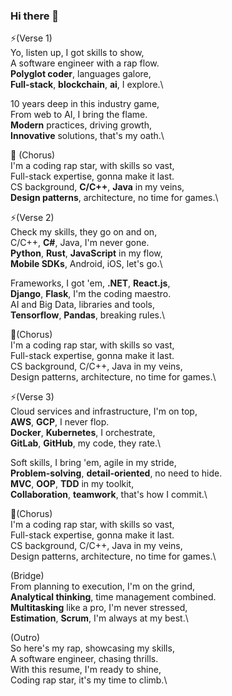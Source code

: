 ### Hi there 👋

<!--
**codehiphop/codehiphop** is a ✨ _special_ ✨ repository because its `README.md` (this file) appears on your GitHub profile.

Here are some ideas to get you started:

- 🔭 I’m currently working on ...
- 🌱 I’m currently learning ...
- 👯 I’m looking to collaborate on ...
- 🤔 I’m looking for help with ...
- 💬 Ask me about ...
- 📫 How to reach me: ...
- 😄 Pronouns: ...
- ⚡ Fun fact: ...
-->

⚡(Verse 1)\
Yo, listen up, I got skills to show,\
A software engineer with a rap flow.\
**Polyglot coder**, languages galore,\
**Full-stack**, **blockchain**, **ai**, I explore.\


10 years deep in this industry game,\
From web to AI, I bring the flame.\
**Modern** practices, driving growth,\
**Innovative** solutions, that's my oath.\

👯 (Chorus) \
I'm a coding rap star, with skills so vast,\
Full-stack expertise, gonna make it last.\
CS background, **C/C++**, **Java** in my veins,\
**Design patterns**, architecture, no time for games.\

⚡(Verse 2)\
Check my skills, they go on and on,\
C/C++, **C#**, Java, I'm never gone.\
**Python**, **Rust**, **JavaScript** in my flow,\
**Mobile SDKs**, Android, iOS, let's go.\

Frameworks, I got 'em, **.NET**, **React.js**,\
**Django**, **Flask**, I'm the coding maestro.\
AI and Big Data, libraries and tools,\
**Tensorflow**, **Pandas**, breaking rules.\

👯(Chorus)\
I'm a coding rap star, with skills so vast,\
Full-stack expertise, gonna make it last.\
CS background, C/C++, Java in my veins,\
Design patterns, architecture, no time for games.\

⚡(Verse 3)\
Cloud services and infrastructure, I'm on top,\
**AWS**, **GCP**, I never flop.\
**Docker**, **Kubernetes**, I orchestrate,\
**GitLab**, **GitHub**, my code, they rate.\

Soft skills, I bring 'em, agile in my stride,\
**Problem-solving**, **detail-oriented**, no need to hide.\
**MVC**, **OOP**, **TDD** in my toolkit,\
**Collaboration**, **teamwork**, that's how I commit.\

👯(Chorus)\
I'm a coding rap star, with skills so vast,\
Full-stack expertise, gonna make it last.\
CS background, C/C++, Java in my veins,\
Design patterns, architecture, no time for games.\

(Bridge)\
From planning to execution, I'm on the grind,\
**Analytical thinking**, time management combined.\
**Multitasking** like a pro, I'm never stressed,\
**Estimation**, **Scrum**, I'm always at my best.\

(Outro)\
So here's my rap, showcasing my skills,\
A software engineer, chasing thrills.\
With this resume, I'm ready to shine,\
Coding rap star, it's my time to climb.\

